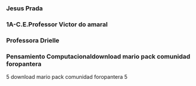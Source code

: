 ### Jesus Prada
### 1A-C.E.Professor Victor do amaral
### Professora Drielle
### Pensamiento Computacionaldownload mario pack comunidad foropantera
5
download mario pack comunidad foropantera
5
